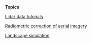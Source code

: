 **Topics**

[Lidar data tutorials](/lidar_data_tutorials/home.md)

[Radiometric correction of aerial imagery](/radiometric_correction/home.md)

[Landscape simulation](/landscape_simulation/home.md)
